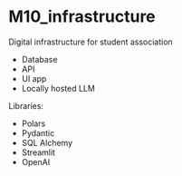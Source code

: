 # M10_infrastructure
Digital infrastructure for student association


- Database
- API
- UI app
- Locally hosted LLM
  
Libraries:
- Polars
- Pydantic
- SQL Alchemy
- Streamlit
- OpenAI
